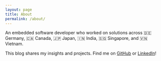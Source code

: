 ```yaml
---
layout: page
title: About
permalink: /about/
---
```

An embedded software developer who worked on solutions across 🇩🇪 Germany, 🇨🇦 Canada, 🇯🇵 Japan, 🇮🇳 India, 🇸🇬 Singapore, and 🇻🇳 Vietnam.

This blog shares my insights and projects. Find me on [GitHub](https://github.com/dangnhattoan) or [LinkedIn](https://linkedin.com/in/toan-dang-emb)!
